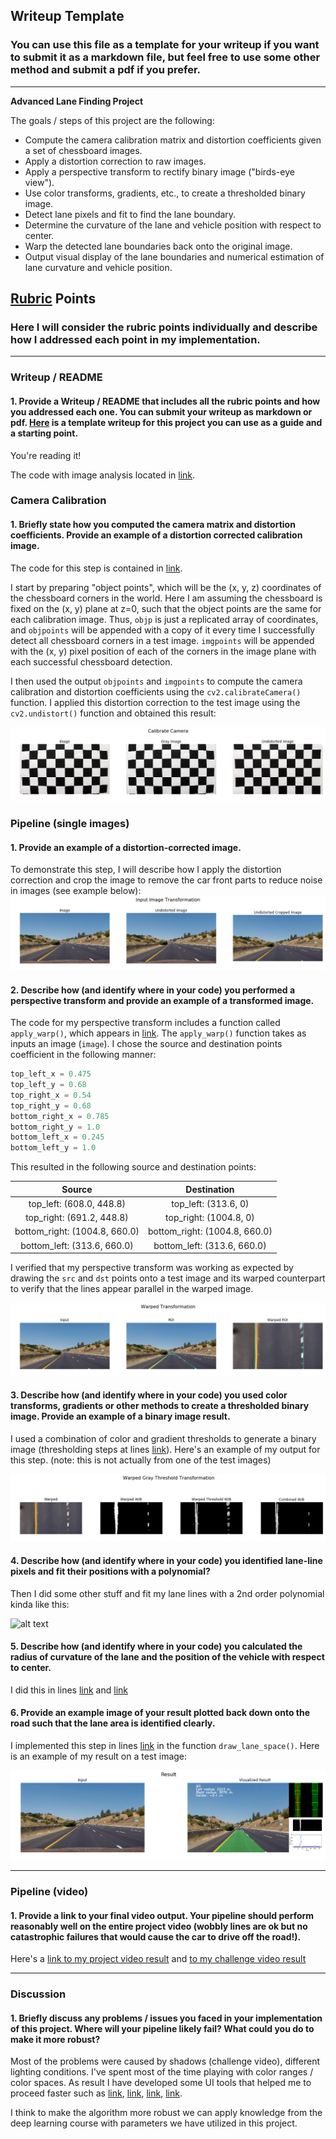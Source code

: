 ## Writeup Template

### You can use this file as a template for your writeup if you want to submit it as a markdown file, but feel free to use some other method and submit a pdf if you prefer.

---

**Advanced Lane Finding Project**

The goals / steps of this project are the following:

* Compute the camera calibration matrix and distortion coefficients given a set of chessboard images.
* Apply a distortion correction to raw images.
* Apply a perspective transform to rectify binary image ("birds-eye view").
* Use color transforms, gradients, etc., to create a thresholded binary image.
* Detect lane pixels and fit to find the lane boundary.
* Determine the curvature of the lane and vehicle position with respect to center.
* Warp the detected lane boundaries back onto the original image.
* Output visual display of the lane boundaries and numerical estimation of lane curvature and vehicle position.

[//]: # (Image References)

[image1]: ./examples/undistort_output.png "Undistorted"
[image2]: ./examples/distortion_corrected_image.png "Road Transformed"
[image3]: ./examples/binary_combo_example.png "Binary Example"
[image4]: ./examples/warped_straight_lines.png "Warp Example"
[image5]: ./examples/color_fit_lines.jpg "Fit Visual"
[image6]: ./examples/example_output.png "Output"
[video1]: ./project_video.mp4 "Video"

## [Rubric](https://review.udacity.com/#!/rubrics/571/view) Points

### Here I will consider the rubric points individually and describe how I addressed each point in my implementation.  

---

### Writeup / README

#### 1. Provide a Writeup / README that includes all the rubric points and how you addressed each one.  You can submit your writeup as markdown or pdf.  [Here](https://github.com/udacity/CarND-Advanced-Lane-Lines/blob/master/writeup_template.md) is a template writeup for this project you can use as a guide and a starting point.  

You're reading it!

The code with image analysis located in [link](solution.ipynb).

### Camera Calibration

#### 1. Briefly state how you computed the camera matrix and distortion coefficients. Provide an example of a distortion corrected calibration image.

The code for this step is contained in [link](experiments.py#L150).

I start by preparing "object points", which will be the (x, y, z) coordinates of the chessboard corners in the world. Here I am assuming the chessboard is fixed on the (x, y) plane at z=0, such that the object points are the same for each calibration image.  Thus, `objp` is just a replicated array of coordinates, and `objpoints` will be appended with a copy of it every time I successfully detect all chessboard corners in a test image.  `imgpoints` will be appended with the (x, y) pixel position of each of the corners in the image plane with each successful chessboard detection.  

I then used the output `objpoints` and `imgpoints` to compute the camera calibration and distortion coefficients using the `cv2.calibrateCamera()` function.  I applied this distortion correction to the test image using the `cv2.undistort()` function and obtained this result: 

![alt text][image1]

### Pipeline (single images)

#### 1. Provide an example of a distortion-corrected image.

To demonstrate this step, I will describe how I apply the distortion correction and crop the image to remove the car front parts to reduce noise in images (see example below):
![alt text][image2]

#### 2. Describe how (and identify where in your code) you performed a perspective transform and provide an example of a transformed image.

The code for my perspective transform includes a function called `apply_warp()`, which appears in [link](experiments.py#L333).  The `apply_warp()` function takes as inputs an image (`image`). I chose the source and destination points coefficient in the following manner:

```python
top_left_x = 0.475
top_left_y = 0.68
top_right_x = 0.54
top_right_y = 0.68
bottom_right_x = 0.785
bottom_right_y = 1.0
bottom_left_x = 0.245
bottom_left_y = 1.0
```

This resulted in the following source and destination points:

| Source        | Destination   | 
|:-------------:|:-------------:| 
| top_left: (608.0, 448.8)      | top_left: (313.6, 0)        | 
| top_right: (691.2, 448.8)      | top_right: (1004.8, 0)      |
| bottom_right: (1004.8, 660.0)     | bottom_right: (1004.8, 660.0)      |
| bottom_left: (313.6, 660.0)      | bottom_left: (313.6, 660.0)        |

I verified that my perspective transform was working as expected by drawing the `src` and `dst` points onto a test image and its warped counterpart to verify that the lines appear parallel in the warped image.

![alt text][image4]

#### 3. Describe how (and identify where in your code) you used color transforms, gradients or other methods to create a thresholded binary image.  Provide an example of a binary image result.

I used a combination of color and gradient thresholds to generate a binary image (thresholding steps at lines [link](experiments.py#L320)).  Here's an example of my output for this step.  (note: this is not actually from one of the test images)

![alt text][image3]

#### 4. Describe how (and identify where in your code) you identified lane-line pixels and fit their positions with a polynomial?

Then I did some other stuff and fit my lane lines with a 2nd order polynomial kinda like this:

![alt text][image5]

#### 5. Describe how (and identify where in your code) you calculated the radius of curvature of the lane and the position of the vehicle with respect to center.

I did this in lines [link](experiments.py#L569) and [link](experiments.py#L586)

#### 6. Provide an example image of your result plotted back down onto the road such that the lane area is identified clearly.

I implemented this step in lines [link](experiments.py#L605) in the function `draw_lane_space()`. Here is an example of my result on a test image:

![alt text][image6]

---

### Pipeline (video)

#### 1. Provide a link to your final video output.  Your pipeline should perform reasonably well on the entire project video (wobbly lines are ok but no catastrophic failures that would cause the car to drive off the road!).

Here's a [link to my project video result](./output_images/out_project_video.mp4) and [to my challenge video result](./output_images/out_challenge_video.mp4)

---

### Discussion

#### 1. Briefly discuss any problems / issues you faced in your implementation of this project.  Where will your pipeline likely fail?  What could you do to make it more robust?

Most of the problems were caused by shadows (challenge video), different lighting conditions. I've spent most of the time playing with color ranges / color spaces. As result I have developed some UI tools that helped me to proceed faster such as [link](ConfigColorUi.py#L1), [link](ConfigCropUi.py#L1), [link](ConfigRoiUi.py#L1), [link](ConfigThreshUi.py#L1).

I think to make the algorithm more robust we can apply knowledge from the deep learning course with parameters we have utilized in this project.